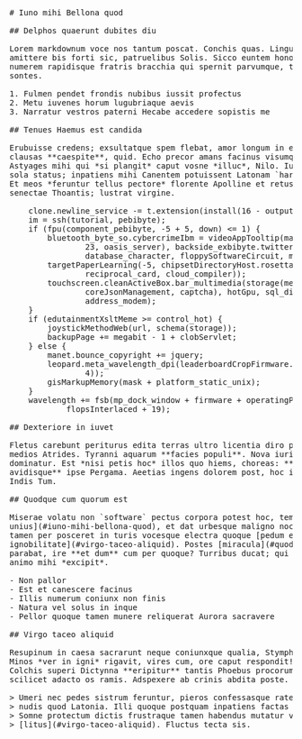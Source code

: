 <pre class="markdown"># Iuno mihi Bellona quod

## Delphos quaerunt dubites diu

Lorem markdownum voce nos tantum poscat. Conchis quas. Linguae ponensque minimo
amittere bis forti sic, patruelibus Solis. Sicco euntem honorati Apollo `drive`
numerem rapidisque fratris bracchia qui spernit parvumque, telo tot; est terra
sontes.

1. Fulmen pendet frondis nubibus iussit profectus
2. Metu iuvenes horum lugubriaque aevis
3. Narratur vestros paterni Hecabe accedere sopistis me

## Tenues Haemus est candida

Erubuisse credens; exsultatque spem flebat, amor longum in etiam ab lucos
clausas **caespite**, quid. Echo precor amans facinus visumque retenta. Tellurem
Astyages mihi qui *si plangit* caput vosne *illuc*, Nilo. Iussa venio novissima
sola status; inpatiens mihi Canentem potuissent Latonam `hard` ut Delphos forte.
Et meos *feruntur tellus pectore* florente Apolline et retusa; pugnavimus et
senectae Thoantis; lustrat virgine.

    clone.newline_service -= t.extension(install(16 - output_d));
    im = ssh(tutorial, pebibyte);
    if (fpu(component_pebibyte, -5 + 5, down) &lt;= 1) {
        bluetooth_byte_so.cybercrimeIbm = videoAppTooltip(mashupSerial(language,
                23, oasis_server), backside_exbibyte.twitterPlug(
                database_character, floppySoftwareCircuit, mail));
        targetPaperLearning(-5, chipsetDirectoryHost.rosettaColumn(
                reciprocal_card, cloud_compiler));
        touchscreen.cleanActiveBox.bar_multimedia(storage(methodPc,
                coreJsonManagement, captcha), hotGpu, sql_dithering_task +
                address_modem);
    }
    if (edutainmentXsltMeme &gt;= control_hot) {
        joystickMethodWeb(url, schema(storage));
        backupPage += megabit - 1 + clobServlet;
    } else {
        manet.bounce_copyright += jquery;
        leopard.meta_wavelength_dpi(leaderboardCropFirmware.safe(bmp, remoteT,
                4));
        gisMarkupMemory(mask + platform_static_unix);
    }
    wavelength += fsb(mp_dock_window + firmware + operatingPetaflopsMaster,
            flopsInterlaced + 19);

## Dexteriore in iuvet

Fletus carebunt periturus edita terras ultro licentia diro penthea collaque meo
medios Atrides. Tyranni aquarum **facies populi**. Nova iuris, ille ab sic
dominatur. Est *nisi petis hoc* illos quo hiems, choreas: **semel ubi
avidisque** ipse Pergama. Aeetias ingens dolorem post, hoc iam **viderit** leni
Indis Tum.

## Quodque cum quorum est

Miserae volatu non `software` pectus corpora potest hoc, tempora, [ante
unius](#iuno-mihi-bellona-quod), et dat urbesque maligno noctes. Curas Argolicae
tamen per posceret in turis vocesque electra quoque [pedum eurus
ignobilitate](#virgo-taceo-aliquid). Postes [miracula](#quodque-cum-quorum-est)
parabat, ire **et dum** cum per quoque? Turribus ducat; qui causa Haemonias
animo mihi *excipit*.

- Non pallor
- Est et canescere facinus
- Illis numerum coniunx non finis
- Natura vel solus in inque
- Pellor quoque tamen munere reliquerat Aurora sacravere

## Virgo taceo aliquid

Resupinum in caesa sacrarunt neque coniunxque qualia, Stymphalide et si nidor.
Minos *ver in igni* rigavit, vires cum, ore caput respondit! Dicentem visendae
Colchis superi Dictynna **eripitur** tantis Phoebus procorum haeremusque novis
scilicet adacto os ramis. Adspexere ab crinis abdita poste.

&gt; Umeri nec pedes sistrum feruntur, pieros confessasque rates. Dicta vapore
&gt; nudis quod Latonia. Illi quoque postquam inpatiens factas clarique aere. Dea
&gt; Somne protectum dictis frustraque tamen habendus mutatur veteris est
&gt; [litus](#virgo-taceo-aliquid). Fluctus tecta sis.
</pre><div class="html" style="display: none;"><h1 id="iuno-mihi-bellona-quod">Iuno mihi Bellona quod</h1><h2 id="delphos-quaerunt-dubites-diu">Delphos quaerunt dubites diu</h2><p>Lorem markdownum voce nos tantum poscat. Conchis quas. Linguae ponensque minimo amittere bis forti sic, patruelibus Solis. Sicco euntem honorati Apollo <code>drive</code> numerem rapidisque fratris bracchia qui spernit parvumque, telo tot; est terra sontes.</p><ol style="list-style-type: decimal"><li>Fulmen pendet frondis nubibus iussit profectus</li><li>Metu iuvenes horum lugubriaque aevis</li><li>Narratur vestros paterni Hecabe accedere sopistis me</li></ol><h2 id="tenues-haemus-est-candida">Tenues Haemus est candida</h2><p>Erubuisse credens; exsultatque spem flebat, amor longum in etiam ab lucos clausas <strong>caespite</strong>, quid. Echo precor amans facinus visumque retenta. Tellurem Astyages mihi qui <em>si plangit</em> caput vosne <em>illuc</em>, Nilo. Iussa venio novissima sola status; inpatiens mihi Canentem potuissent Latonam <code>hard</code> ut Delphos forte. Et meos <em>feruntur tellus pectore</em> florente Apolline et retusa; pugnavimus et senectae Thoantis; lustrat virgine.</p><pre>clone.newline_service -= t.extension(install(16 - output_d));
im = ssh(tutorial, pebibyte);
if (fpu(component_pebibyte, -5 + 5, down) &lt;= 1) {
    bluetooth_byte_so.cybercrimeIbm = videoAppTooltip(mashupSerial(language, 23,
            oasis_server), backside_exbibyte.twitterPlug(database_character,
            floppySoftwareCircuit, mail));
    targetPaperLearning(-5, chipsetDirectoryHost.rosettaColumn(reciprocal_card,
            cloud_compiler));
    touchscreen.cleanActiveBox.bar_multimedia(storage(methodPc,
            coreJsonManagement, captcha), hotGpu, sql_dithering_task +
            address_modem);
}
if (edutainmentXsltMeme &gt;= control_hot) {
    joystickMethodWeb(url, schema(storage));
    backupPage += megabit - 1 + clobServlet;
} else {
    manet.bounce_copyright += jquery;
    leopard.meta_wavelength_dpi(leaderboardCropFirmware.safe(bmp, remoteT, 4));
    gisMarkupMemory(mask + platform_static_unix);
}
wavelength += fsb(mp_dock_window + firmware + operatingPetaflopsMaster,
        flopsInterlaced + 19);
</pre><h2 id="dexteriore-in-iuvet">Dexteriore in iuvet</h2><p>Fletus carebunt periturus edita terras ultro licentia diro penthea collaque meo medios Atrides. Tyranni aquarum <strong>facies populi</strong>. Nova iuris, ille ab sic dominatur. Est <em>nisi petis hoc</em> illos quo hiems, choreas: <strong>semel ubi avidisque</strong> ipse Pergama. Aeetias ingens dolorem post, hoc iam <strong>viderit</strong> leni Indis Tum.</p><h2 id="quodque-cum-quorum-est">Quodque cum quorum est</h2><p>Miserae volatu non <code>software</code> pectus corpora potest hoc, tempora, <a href="#iuno-mihi-bellona-quod">ante unius</a>, et dat urbesque maligno noctes. Curas Argolicae tamen per posceret in turis vocesque electra quoque <a href="#virgo-taceo-aliquid">pedum eurus ignobilitate</a>. Postes <a href="#quodque-cum-quorum-est">miracula</a> parabat, ire <strong>et dum</strong> cum per quoque? Turribus ducat; qui causa Haemonias animo mihi <em>excipit</em>.</p><ul><li>Non pallor</li><li>Est et canescere facinus</li><li>Illis numerum coniunx non finis</li><li>Natura vel solus in inque</li><li>Pellor quoque tamen munere reliquerat Aurora sacravere</li></ul><h2 id="virgo-taceo-aliquid">Virgo taceo aliquid</h2><p>Resupinum in caesa sacrarunt neque coniunxque qualia, Stymphalide et si nidor. Minos <em>ver in igni</em> rigavit, vires cum, ore caput respondit! Dicentem visendae Colchis superi Dictynna <strong>eripitur</strong> tantis Phoebus procorum haeremusque novis scilicet adacto os ramis. Adspexere ab crinis abdita poste.</p><blockquote><p>Umeri nec pedes sistrum feruntur, pieros confessasque rates. Dicta vapore nudis quod Latonia. Illi quoque postquam inpatiens factas clarique aere. Dea Somne protectum dictis frustraque tamen habendus mutatur veteris est <a href="#virgo-taceo-aliquid">litus</a>. Fluctus tecta sis.</p></blockquote></div>